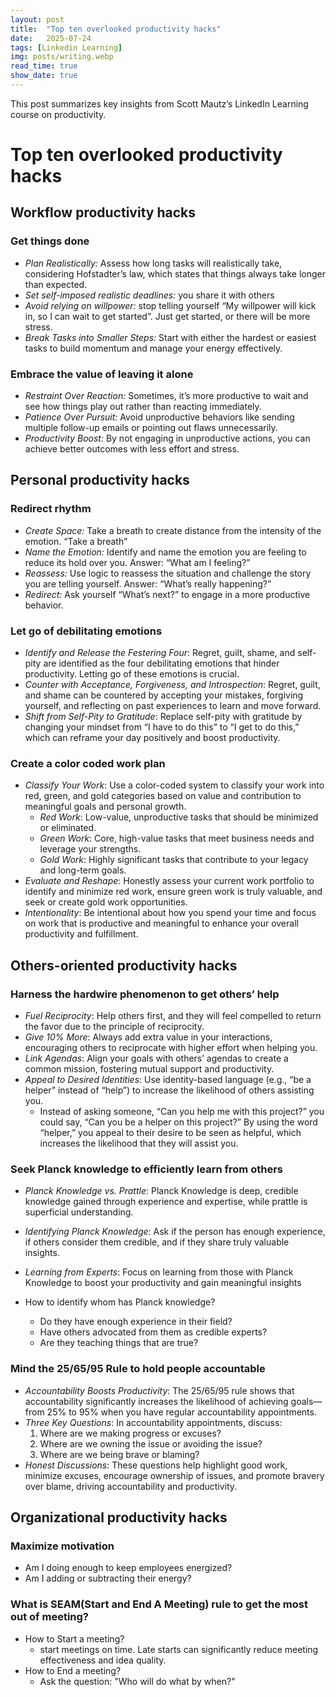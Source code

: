 ```yaml
---
layout: post
title:  "Top ten overlooked productivity hacks"
date:   2025-07-24
tags: [Linkedin Learning]
img: posts/writing.webp
read_time: true
show_date: true
---
```


This post summarizes key insights from Scott Mautz’s LinkedIn Learning course on productivity.

# Top ten overlooked productivity hacks
## Workflow productivity hacks
### Get things done
* *Plan Realistically:* Assess how long tasks will realistically take, considering Hofstadter’s law, which states that things always take longer than expected.
* *Set self-imposed realistic deadlines:* you share it with others
* *Avoid relying on willpower:* stop telling yourself “My willpower will kick in, so I can wait to get started”. Just get started, or there will be more stress.
* *Break Tasks into Smaller Steps:* Start with either the hardest or easiest tasks to build momentum and manage your energy effectively.

### Embrace the value of leaving it alone
* *Restraint Over Reaction:* Sometimes, it’s more productive to wait and see how things play out rather than reacting immediately.
* *Patience Over Pursuit:* Avoid unproductive behaviors like sending multiple follow-up emails or pointing out flaws unnecessarily.
* *Productivity Boost:* By not engaging in unproductive actions, you can achieve better outcomes with less effort and stress.

## Personal productivity hacks
### Redirect rhythm
* *Create Space:* Take a breath to create distance from the intensity of the emotion. “Take a breath”
* *Name the Emotion:* Identify and name the emotion you are feeling to reduce its hold over you. Answer: “What am I feeling?”
* *Reassess:* Use logic to reassess the situation and challenge the story you are telling yourself. Answer: “What’s really happening?”
* *Redirect:* Ask yourself “What’s next?” to engage in a more productive behavior. 

### Let go of debilitating emotions
* *Identify and Release the Festering Four*: Regret, guilt, shame, and self-pity are identified as the four debilitating emotions that hinder productivity. Letting go of these emotions is crucial.
* *Counter with Acceptance, Forgiveness, and Introspection*: Regret, guilt, and shame can be countered by accepting your mistakes, forgiving yourself, and reflecting on past experiences to learn and move forward.
* *Shift from Self-Pity to Gratitude*: Replace self-pity with gratitude by changing your mindset from “I have to do this” to “I get to do this,” which can reframe your day positively and boost productivity.


### Create a color coded work plan
* *Classify Your Work*: Use a color-coded system to classify your work into red, green, and gold categories based on value and contribution to meaningful goals and personal growth.
	* *Red Work*: Low-value, unproductive tasks that should be minimized or eliminated.
	* *Green Work*: Core, high-value tasks that meet business needs and leverage your strengths.
	* *Gold Work*: Highly significant tasks that contribute to your legacy and long-term goals.
* *Evaluate and Reshape*: Honestly assess your current work portfolio to identify and minimize red work, ensure green work is truly valuable, and seek or create gold work opportunities.
* *Intentionality*: Be intentional about how you spend your time and focus on work that is productive and meaningful to enhance your overall productivity and fulfillment.

## Others-oriented productivity hacks
### Harness the hardwire phenomenon to get others’ help
* *Fuel Reciprocity*: Help others first, and they will feel compelled to return the favor due to the principle of reciprocity.
* *Give 10% More*: Always add extra value in your interactions, encouraging others to reciprocate with higher effort when helping you.
* *Link Agendas*: Align your goals with others’ agendas to create a common mission, fostering mutual support and productivity.
* *Appeal to Desired Identities*: Use identity-based language (e.g., “be a helper” instead of “help”) to increase the likelihood of others assisting you.
	* Instead of asking someone, “Can you help me with this project?” you could say, “Can you be a helper on this project?” By using the word “helper,” you appeal to their desire to be seen as helpful, which increases the likelihood that they will assist you. 

### Seek Planck knowledge to efficiently learn from others
* *Planck Knowledge vs. Prattle*: Planck Knowledge is deep, credible knowledge gained through experience and expertise, while prattle is superficial understanding.
* *Identifying Planck Knowledge*: Ask if the person has enough experience, if others consider them credible, and if they share truly valuable insights.
* *Learning from Experts*: Focus on learning from those with Planck Knowledge to boost your productivity and gain meaningful insights

* How to identify whom has Planck knowledge?
	* Do they have enough experience in their field?
	* Have others advocated from them as credible experts?
	* Are they teaching things that are true?

### Mind the 25/65/95 Rule to hold people accountable
* *Accountability Boosts Productivity*: The 25/65/95 rule shows that accountability significantly increases the likelihood of achieving goals—from 25% to 95% when you have regular accountability appointments.
* *Three Key Questions*: In accountability appointments, discuss:
	1. Where are we making progress or excuses?
	2. Where are we owning the issue or avoiding the issue?
	3. Where are we being brave or blaming?
* *Honest Discussions*: These questions help highlight good work, minimize excuses, encourage ownership of issues, and promote bravery over blame, driving accountability and productivity.

## Organizational productivity hacks
### Maximize motivation
* Am I doing enough to keep employees energized?
* Am I adding or subtracting their energy?

### What is SEAM(Start and End A Meeting) rule to get the most out of meeting?
* How to Start a meeting?
	* start meetings on time. Late starts can significantly reduce meeting effectiveness and idea quality.
* How to End a meeting?
	* Ask the question: "Who will do what by when?"
